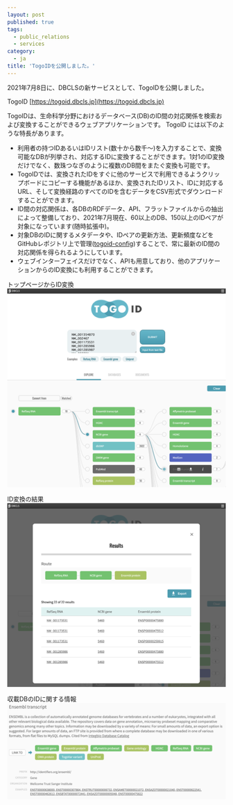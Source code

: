 ```yaml
---
layout: post
published: true
tags:
  - public_relations
  - services
category:
  - ja
title: 'TogoIDを公開しました。'
---
```

2021年7月8日に、DBCLSの新サービスとして、TogoIDを公開しました。 

TogoID
[https://togoid.dbcls.jp](https://togoid.dbcls.jp) 

TogoIDは、生命科学分野におけるデータベース(DB)のID間の対応関係を検索および変換することができるウェブアプリケーションです。
TogoID には以下のような特長があります。
<ul>
	<li>利用者の持つIDあるいはIDリスト(数十から数千〜)を入力することで、変換可能なDBが列挙され、対応するIDに変換することができます。1対1のID変換だけでなく、数珠つなぎのように複数のDB間をまたぐ変換も可能です。</li>
	<li>TogoIDでは、変換されたIDをすぐに他のサービスで利用できるようクリップボードにコピーする機能があるほか、変換されたIDリスト、IDに対応するURL、そして変換経路のすべてのIDを含むデータをCSV形式でダウンロードすることができます。</li>
	<li>ID間の対応関係は、各DBのRDFデータ、API、フラットファイルからの抽出によって整備しており、2021年7月現在、60以上のDB、150以上のIDペアが対象になっています(随時拡張中)。</li>
	<li>対象DBのIDに関するメタデータや、IDペアの更新方法、更新頻度などをGitHubレポジトリ上で管理(<a href="https://github.com/dbcls/togoid-config" target="_blank" rel="noopener">togoid-config</a>)することで、常に最新のID間の対応関係を得られるようにしています。</li>
	<li>ウェブインターフェイスだけでなく、APIも用意しており、他のアプリケーションからのID変換にも利用することができます。</li>
</ul>

トップページからID変換
    ![Fig-1](https://raw.githubusercontent.com/dbcls/website/master/services/images/TogoID_fig-1_20210707.png)

ID変換の結果
    ![Fig-2](https://raw.githubusercontent.com/dbcls/website/master/services/images/TogoID_fig-2_20210707.png)

収載DBのIDに関する情報
    ![Fig-3](https://raw.githubusercontent.com/dbcls/website/master/services/images/TogoID_fig-3_20210707.png)

